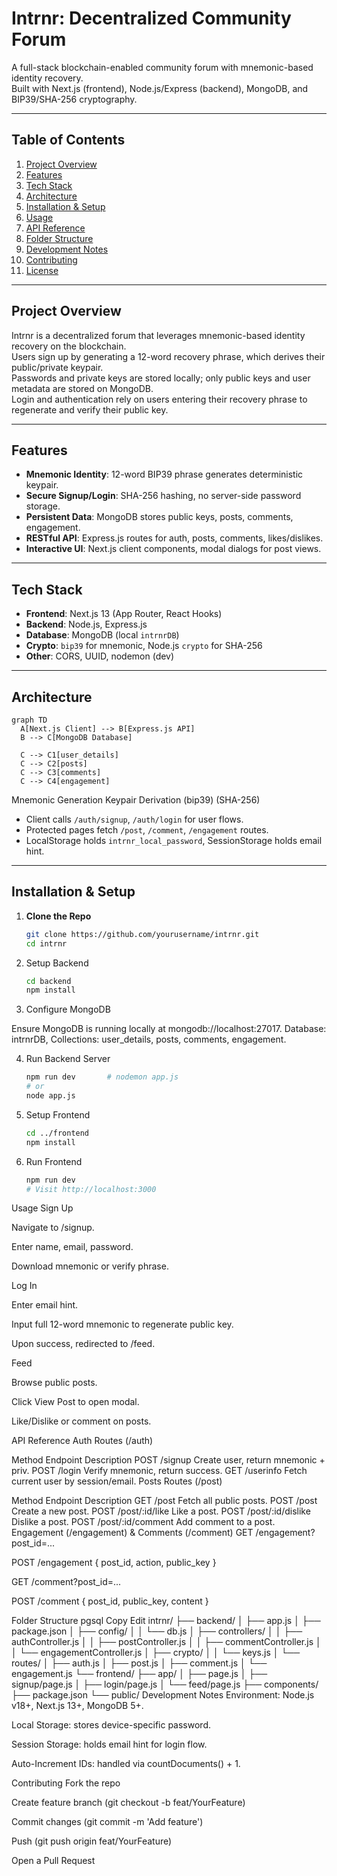 # Intrnr: Decentralized Community Forum

A full-stack blockchain-enabled community forum with mnemonic-based identity recovery.  
Built with Next.js (frontend), Node.js/Express (backend), MongoDB, and BIP39/SHA-256 cryptography.

---

## Table of Contents

1. [Project Overview](#project-overview)  
2. [Features](#features)  
3. [Tech Stack](#tech-stack)  
4. [Architecture](#architecture)  
5. [Installation & Setup](#installation--setup)  
6. [Usage](#usage)  
7. [API Reference](#api-reference)  
8. [Folder Structure](#folder-structure)  
9. [Development Notes](#development-notes)  
10. [Contributing](#contributing)  
11. [License](#license)  

---

## Project Overview

Intrnr is a decentralized forum that leverages mnemonic-based identity recovery on the blockchain.  
Users sign up by generating a 12-word recovery phrase, which derives their public/private keypair.  
Passwords and private keys are stored locally; only public keys and user metadata are stored on MongoDB.  
Login and authentication rely on users entering their recovery phrase to regenerate and verify their public key.

---

## Features

- **Mnemonic Identity**: 12-word BIP39 phrase generates deterministic keypair.  
- **Secure Signup/Login**: SHA-256 hashing, no server-side password storage.  
- **Persistent Data**: MongoDB stores public keys, posts, comments, engagement.  
- **RESTful API**: Express.js routes for auth, posts, comments, likes/dislikes.  
- **Interactive UI**: Next.js client components, modal dialogs for post views.  

---

## Tech Stack

- **Frontend**: Next.js 13 (App Router, React Hooks)  
- **Backend**: Node.js, Express.js  
- **Database**: MongoDB (local `intrnrDB`)  
- **Crypto**: `bip39` for mnemonic, Node.js `crypto` for SHA-256  
- **Other**: CORS, UUID, nodemon (dev)

---

## Architecture

```mermaid
graph TD
  A[Next.js Client] --> B[Express.js API]
  B --> C[MongoDB Database]

  C --> C1[user_details]
  C --> C2[posts]
  C --> C3[comments]
  C --> C4[engagement]
```

Mnemonic Generation Keypair Derivation
(bip39) (SHA-256)

- Client calls `/auth/signup`, `/auth/login` for user flows.  
- Protected pages fetch `/post`, `/comment`, `/engagement` routes.  
- LocalStorage holds `intrnr_local_password`, SessionStorage holds email hint.  

---

## Installation & Setup

1. **Clone the Repo**  
   ```bash
   git clone https://github.com/yourusername/intrnr.git
   cd intrnr
   ```
   
2. Setup Backend
   ```bash
   cd backend
   npm install
   ```


3. Configure MongoDB

Ensure MongoDB is running locally at mongodb://localhost:27017.
Database: intrnrDB, Collections: user_details, posts, comments, engagement.

4. Run Backend Server
   ```bash
   npm run dev       # nodemon app.js
   # or
   node app.js
   ```

5. Setup Frontend

   ```bash
   cd ../frontend
   npm install
   ```
   
5. Run Frontend

   ```bash
   npm run dev
   # Visit http://localhost:3000
   ```
   
Usage
Sign Up

Navigate to /signup.

Enter name, email, password.

Download mnemonic or verify phrase.

Log In

Enter email hint.

Input full 12-word mnemonic to regenerate public key.

Upon success, redirected to /feed.

Feed

Browse public posts.

Click View Post to open modal.

Like/Dislike or comment on posts.

API Reference
Auth Routes (/auth)

Method	Endpoint	Description
POST	/signup	Create user, return mnemonic + priv.
POST	/login	Verify mnemonic, return success.
GET	/userinfo	Fetch current user by session/email.
Posts Routes (/post)

Method	Endpoint	Description
GET	/post	Fetch all public posts.
POST	/post	Create a new post.
POST	/post/:id/like	Like a post.
POST	/post/:id/dislike	Dislike a post.
POST	/post/:id/comment	Add comment to a post.
Engagement (/engagement) & Comments (/comment)
GET /engagement?post_id=...

POST /engagement { post_id, action, public_key }

GET /comment?post_id=...

POST /comment { post_id, public_key, content }

Folder Structure
pgsql
Copy
Edit
intrnr/
├── backend/
│   ├── app.js
│   ├── package.json
│   ├── config/
│   │   └── db.js
│   ├── controllers/
│   │   ├── authController.js
│   │   ├── postController.js
│   │   ├── commentController.js
│   │   └── engagementController.js
│   ├── crypto/
│   │   └── keys.js
│   └── routes/
│       ├── auth.js
│       ├── post.js
│       ├── comment.js
│       └── engagement.js
└── frontend/
    ├── app/
    │   ├── page.js
    │   ├── signup/page.js
    │   ├── login/page.js
    │   └── feed/page.js
    ├── components/
    ├── package.json
    └── public/
Development Notes
Environment: Node.js v18+, Next.js 13+, MongoDB 5+.

Local Storage: stores device-specific password.

Session Storage: holds email hint for login flow.

Auto-Increment IDs: handled via countDocuments() + 1.

Contributing
Fork the repo

Create feature branch (git checkout -b feat/YourFeature)

Commit changes (git commit -m 'Add feature')

Push (git push origin feat/YourFeature)

Open a Pull Request
